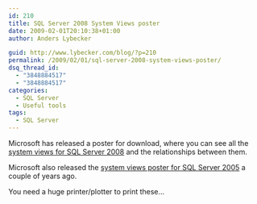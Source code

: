 ```yaml
---
id: 210
title: SQL Server 2008 System Views poster
date: 2009-02-01T20:10:38+01:00
author: Anders Lybecker

guid: http://www.lybecker.com/blog/?p=210
permalink: /2009/02/01/sql-server-2008-system-views-poster/
dsq_thread_id:
  - "3848884517"
  - "3848884517"
categories:
  - SQL Server
  - Useful tools
tags:
  - SQL Server
---
```

Microsoft has released a poster for download, where you can see all the [system views for SQL Server 2008](http://www.microsoft.com/downloads/details.aspx?FamilyID=531c53e7-8a2a-4375-8f2f-5d799aa67b5c&displaylang=en) and the relationships between them.

Microsoft also released the [system views poster for SQL Server 2005](http://www.microsoft.com/downloads/details.aspx?familyid=2EC9E842-40BE-4321-9B56-92FD3860FB32&displaylang=en) a couple of years ago.

You need a huge printer/plotter to print these&#8230;
